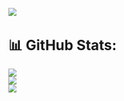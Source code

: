 

[![](https://visitcount.itsvg.in/api?id=ItzApipAjalah&icon=0&color=0)](https://visitcount.itsvg.in)

# 📊 GitHub Stats:
![](https://github-readme-stats.vercel.app/api?username=ItzApipAjalah&theme=radical&hide_border=false&include_all_commits=false&count_private=false)<br/>
![](https://github-readme-streak-stats.herokuapp.com/?user=ItzApipAjalah&theme=radical&hide_border=false)<br/>
![](https://github-readme-stats.vercel.app/api/top-langs/?username=ItzApipAjalah&theme=radical&hide_border=false&include_all_commits=false&count_private=false&layout=compact)

<!-- Proudly created with GPRM ( https://gprm.itsvg.in ) -->
